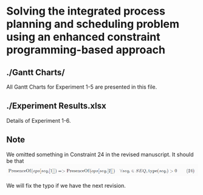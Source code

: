 # Solving the integrated process planning and scheduling problem using an enhanced constraint programming-based approach

## ./Gantt Charts/
All Gantt Charts for Experiment 1-5 are presented in this file.

## ./Experiment Results.xlsx
Details of Experiment 1-6.

## Note
We omitted something in Constraint 24 in the revised manuscript. It should be that 
![image](Constraint24.png)

We will fix the typo if we have the next revision.
